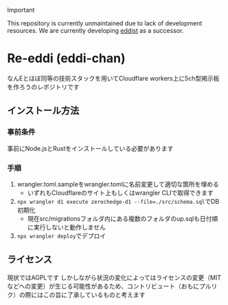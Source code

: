 > [!IMPORTANT]
> This repository is currently unmaintained due to lack of development resources.
> We are currently developing [eddist](https://github.com/edginer/eddist/) as a successor.

# Re-eddi (eddi-chan)
なんEとほぼ同等の技術スタックを用いてCloudflare workers上に5ch型掲示板を作ろうのレポジトリです

## インストール方法
### 事前条件
事前にNode.jsとRustをインストールしている必要があります

### 手順
1. wrangler.toml.sampleをwrangler.tomlに名前変更して適切な箇所を埋める
   - いずれもCloudflareのサイト上もしくはwrangler CLIで取得できます
2. `npx wrangler d1 execute zerochedge-d1 --file=./src/schema.sql`でDB初期化
   - 現在src/migrationsフォルダ内にある複数のフォルダのup.sqlも日付順に実行しないと動作しません
3. `npx wrangler deploy`でデプロイ

## ライセンス
現状ではAGPLです
しかしながら状況の変化によってはライセンスの変更（MITなどへの変更）が生じる可能性があるため、コントリビュート（おもにプルリク）の際にはこの旨に了承しているものと考えます
